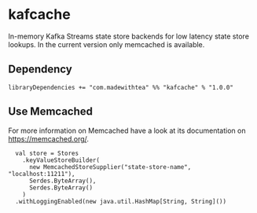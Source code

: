 # kafcache

In-memory Kafka Streams state store backends for low latency state store lookups. In the current version only memcached is available. 

## Dependency

```
libraryDependencies += "com.madewithtea" %% "kafcache" % "1.0.0" 
```

## Use Memcached 

For more information on Memcached have a look at its documentation on https://memcached.org/.

```
  val store = Stores
    .keyValueStoreBuilder(
      new MemcachedStoreSupplier("state-store-name", "localhost:11211"),
      Serdes.ByteArray(),
      Serdes.ByteArray()
    )
  .withLoggingEnabled(new java.util.HashMap[String, String]())
```
